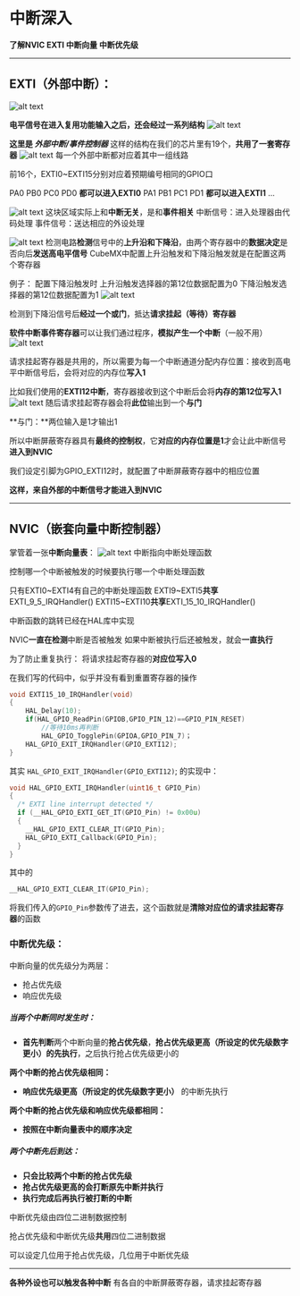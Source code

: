 # 中断深入

**了解NVIC EXTI 中断向量 中断优先级**
***
## EXTI（外部中断）：
![alt text](image-7.png)

**电平信号在进入复用功能输入之后，还会经过一系列结构**
![alt text](image-8.png)

**这里是 *外部中断/事件控制器***
这样的结构在我们的芯片里有19个，**共用了一套寄存器**
![alt text](image-10.png)
每一个外部中断都对应着其中一组线路

前16个，EXTI0~EXTI15分别对应着预期编号相同的GPIO口

PA0 PB0 PC0 PD0 **都可以进入EXTI0**
PA1 PB1 PC1 PD1 **都可以进入EXTI1**
...

![alt text](image-11.png)
这块区域实际上和**中断无关**，是和**事件相关**
中断信号：进入处理器由代码处理
事件信号：送达相应的外设处理

![alt text](image-12.png)
检测电路**检测**信号中的**上升沿和下降沿**，由两个寄存器中的**数据决定**是否向后**发送高电平信号**
CubeMX中配置上升沿触发和下降沿触发就是在配置这两个寄存器

例子：
配置下降沿触发时
上升沿触发选择器的第12位数据配置为0
下降沿触发选择器的第12位数据配置为1
![alt text](image-13.png)

检测到下降沿信号后**经过一个或门**，抵达**请求挂起（等待）寄存器**

**软件中断事件寄存器**可以让我们通过程序，**模拟产生一个中断**（一般不用）
![alt text](image-14.png)

请求挂起寄存器是共用的，所以需要为每一个中断通道分配内存位置：接收到高电平中断信号后，会将对应的内存位**写入1**

比如我们使用的**EXTI12中断**，寄存器接收到这个中断后会将**内存的第12位写入1**
![alt text](image-15.png)
随后请求挂起寄存器会将**此位**输出到一个**与门**

**与门：**两位输入是1才输出1

所以中断屏蔽寄存器具有**最终的控制权**，它**对应的内存位置是1**才会让此中断信号**进入到NVIC**

我们设定引脚为GPIO_EXTI12时，就配置了中断屏蔽寄存器中的相应位置

**这样，来自外部的中断信号才能进入到NVIC**
***

## NVIC（嵌套向量中断控制器）
掌管着一张**中断向量表**：
![alt text](image-16.png)
中断指向中断处理函数

控制哪一个中断被触发的时候要执行哪一个中断处理函数

只有EXTI0~EXTI4有自己的中断处理函数
EXTI9~EXTI5**共享**EXTI_9_5_IRQHandler()
EXTI15~EXTI10**共享**EXTI_15_10_IRQHandler()

中断函数的跳转已经在HAL库中实现

NVIC**一直在检测**中断是否被触发
如果中断被执行后还被触发，就会**一直执行**

为了防止重复执行：
将请求挂起寄存器的**对应位写入0**

在我们写的代码中，似乎并没有看到重置寄存器的操作
~~~C
void EXTI15_10_IRQHandler(void)
{
    HAL_Delay(10);
    if(HAL_GPIO_ReadPin(GPIOB,GPIO_PIN_12)==GPIO_PIN_RESET)
        //等待10ms再判断
        HAL_GPIO_TogglePin(GPIOA,GPIO_PIN_7)；
    HAL_GPIO_EXIT_IRQHandler(GPIO_EXTI12);
}
~~~
其实
`HAL_GPIO_EXIT_IRQHandler(GPIO_EXTI12)`;
的实现中：
~~~C
void HAL_GPIO_EXTI_IRQHandler(uint16_t GPIO_Pin)
{
  /* EXTI line interrupt detected */
  if (__HAL_GPIO_EXTI_GET_IT(GPIO_Pin) != 0x00u)
  {
    __HAL_GPIO_EXTI_CLEAR_IT(GPIO_Pin);
    HAL_GPIO_EXTI_Callback(GPIO_Pin);
  }
}
~~~
其中的
~~~C
__HAL_GPIO_EXTI_CLEAR_IT(GPIO_Pin);
~~~
将我们传入的`GPIO_Pin`参数传了进去，这个函数就是**清除对应位的请求挂起寄存器**的函数

### 中断优先级：
中断向量的优先级分为两层：
* 抢占优先级
* 响应优先级

##### 当两个中断同时发生时：
* **首先判断**两个中断向量的**抢占优先级**，**抢占优先级更高（所设定的优先级数字更小）的先执行**，之后执行抢占优先级更小的

**两个中断的抢占优先级相同：**
* **响应优先级更高（所设定的优先级数字更小）** 的中断先执行

**两个中断的抢占优先级和响应优先级都相同：**
* **按照在中断向量表中的顺序决定**

##### 两个中断先后到达：
* **只会比较两个中断的抢占优先级**
* **抢占优先级更高的会打断原先中断并执行**
* **执行完成后再执行被打断的中断**  

中断优先级由四位二进制数据控制

抢占优先级和中断优先级**共用**四位二进制数据

可以设定几位用于抢占优先级，几位用于中断优先级
***
**各种外设也可以触发各种中断**
有各自的中断屏蔽寄存器，请求挂起寄存器